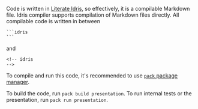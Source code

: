 Code is written in [Literate Idris](https://idris2.readthedocs.io/en/latest/reference/literate.html#embedding-in-markdown-like-documents),
so effectively, it is a compilable Markdown file.
Idris compiler supports compilation of Markdown files directly.
All compilable code is written in between
````
```idris
```
````
and
````
<!-- idris
-->
````

To compile and run this code, it's recommended to use [`pack` package manager](https://github.com/stefan-hoeck/idris2-pack/blob/main/INSTALL.md).

To build the code, run `pack build presentation`.
To run internal tests or the presentation, run `pack run presentation`.
